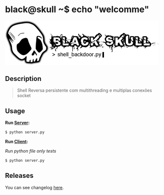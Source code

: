 # black@skull ~$ echo "welcomme"

![BlackSkull](https://github.com/BackFront/black_skull/blob/master/blackskull.png)

## Description

> Shell Reversa persistente com multithreading e multiplas conexões socket

## Usage

**Run [Server]:**
```sh
$ python server.py
```

**Run [Client](only-dev):**

_Run python file only tests_

```sh
$ python server.py
```

## Releases

You can see changelog [here](https://github.com/BackFront/black_skull/blob/master/docs/releases.md).

[Server]: <https://github.com/BackFront/black_skull/blob/master/server.py>
[Client]: <https://github.com/BackFront/black_skull/blob/master/server.py>
